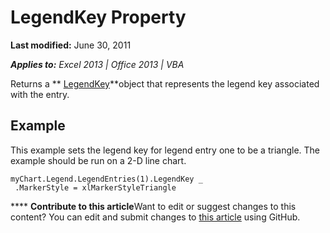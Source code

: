 
# LegendKey Property

 **Last modified:** June 30, 2011

 _**Applies to:** Excel 2013 | Office 2013 | VBA_

Returns a  ** [LegendKey](ab90cb64-1f81-dfcb-7542-cba68964acba.md)**object that represents the legend key associated with the entry.


## Example

This example sets the legend key for legend entry one to be a triangle. The example should be run on a 2-D line chart.


```
myChart.Legend.LegendEntries(1).LegendKey _ 
 .MarkerStyle = xlMarkerStyleTriangle
```


****   **Contribute to this article**Want to edit or suggest changes to this content? You can edit and submit changes to  [this article](https://github.com/jhershey00/VBA_Excel_Test/OpenXMLCon/articles/55277508-2a81-c9c0-1f34-4d44c967ae8e.md) using GitHub.

